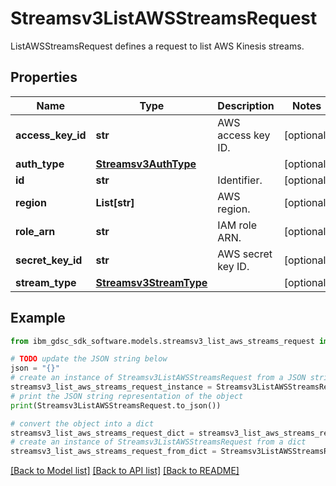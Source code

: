 # Streamsv3ListAWSStreamsRequest

ListAWSStreamsRequest defines a request to list AWS Kinesis streams.

## Properties

Name | Type | Description | Notes
------------ | ------------- | ------------- | -------------
**access_key_id** | **str** | AWS access key ID. | [optional] 
**auth_type** | [**Streamsv3AuthType**](Streamsv3AuthType.md) |  | [optional] 
**id** | **str** | Identifier. | [optional] 
**region** | **List[str]** | AWS region. | [optional] 
**role_arn** | **str** | IAM role ARN. | [optional] 
**secret_key_id** | **str** | AWS secret key ID. | [optional] 
**stream_type** | [**Streamsv3StreamType**](Streamsv3StreamType.md) |  | [optional] 

## Example

```python
from ibm_gdsc_sdk_software.models.streamsv3_list_aws_streams_request import Streamsv3ListAWSStreamsRequest

# TODO update the JSON string below
json = "{}"
# create an instance of Streamsv3ListAWSStreamsRequest from a JSON string
streamsv3_list_aws_streams_request_instance = Streamsv3ListAWSStreamsRequest.from_json(json)
# print the JSON string representation of the object
print(Streamsv3ListAWSStreamsRequest.to_json())

# convert the object into a dict
streamsv3_list_aws_streams_request_dict = streamsv3_list_aws_streams_request_instance.to_dict()
# create an instance of Streamsv3ListAWSStreamsRequest from a dict
streamsv3_list_aws_streams_request_from_dict = Streamsv3ListAWSStreamsRequest.from_dict(streamsv3_list_aws_streams_request_dict)
```
[[Back to Model list]](../README.md#documentation-for-models) [[Back to API list]](../README.md#documentation-for-api-endpoints) [[Back to README]](../README.md)


